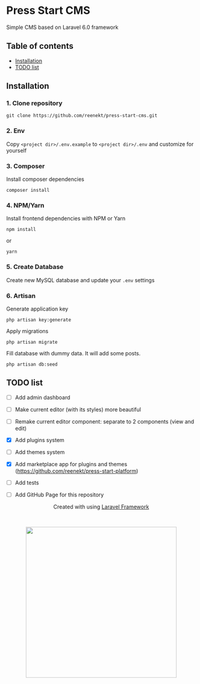 # Press Start CMS
Simple CMS based on Laravel 6.0 framework

## Table of contents
* [Installation](#Installation)
* [TODO list](#TODO-list)

## Installation
### 1. Clone repository
```
git clone https://github.com/reenekt/press-start-cms.git
```

### 2. Env
Copy `<project dir>/.env.example` to `<project dir>/.env` and customize for yourself

### 3. Composer
Install composer dependencies
```
composer install
```

### 4. NPM/Yarn
Install frontend dependencies with NPM or Yarn
```
npm install
```
or
```
yarn
```

### 5. Create Database
Create new MySQL database and update your `.env` settings

### 6. Artisan
Generate application key
```
php artisan key:generate
```

Apply migrations
```
php artisan migrate
```

Fill database with dummy data. It will add some posts.
```
php artisan db:seed
```

## TODO list
* [ ] Add admin dashboard
* [ ] Make current editor (with its styles) more beautiful
* [ ] Remake current editor component: separate to 2 components (view and edit)
* [x] Add plugins system
* [ ] Add themes system
* [x] Add marketplace app for plugins and themes (https://github.com/reenekt/press-start-platform)
* [ ] Add tests
* [ ] Add GitHub Page for this repository


<p align="center">Created with using <a href="https://laravel.com">Laravel Framework</a></p><br>
<p align="center"><img src="https://res.cloudinary.com/dtfbvvkyp/image/upload/v1566331377/laravel-logolockup-cmyk-red.svg" width="400"></p>
